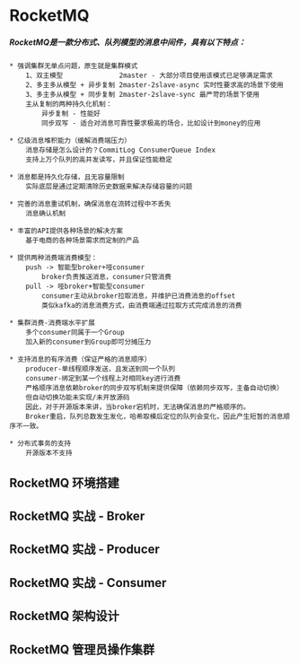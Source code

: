 # RocketMQ
##### RocketMQ是一款分布式、队列模型的消息中间件，具有以下特点：
	* 强调集群无单点问题，原生就是集群模式
		1、双主模型	 			2master - 大部分项目使用该模式已足够满足需求
		2、多主多从模型 + 异步复制	2master-2slave-async 实时性要求高的场景下使用
		3、多主多从模型 + 同步复制	2master-2slave-sync	最严苛的场景下使用
		主从复制的两种持久化机制：
			异步复制 - 性能好
			同步双写 - 适合对消息可靠性要求极高的场合，比如设计到money的应用

	* 亿级消息堆积能力（缓解消费端压力）
		消息存储是怎么设计的？CommitLog ConsumerQueue Index
		支持上万个队列的高并发读写，并且保证性能稳定

	* 消息都是持久化存储，且无容量限制
		实际底层是通过定期清除历史数据来解决存储容量的问题

	* 完善的消息重试机制，确保消息在流转过程中不丢失
		消息确认机制

	* 丰富的API提供各种场景的解决方案
		基于电商的各种场景需求而定制的产品

	* 提供两种消费端消费模型：
		push -> 智能型broker+哑consumer
			broker负责推送消息，consumer只管消费
		pull -> 哑broker+智能型consumer
			consumer主动从broker拉取消息，并维护已消费消息的offset
			类似kafka的消息消费方式，由消费端通过拉取方式完成消息的消费

	* 集群消费-消费端水平扩展
		多个consumer同属于一个Group
		加入新的consumer到Group即可分摊压力

	* 支持消息的有序消费（保证严格的消息顺序）
		producer-单线程顺序发送，且发送到同一个队列
		consumer-绑定到某一个线程上对相同key进行消费
		严格顺序消息依赖broker的同步双写机制来提供保障（依赖同步双写，主备自动切换）
		但自动切换功能未实现/未开放源码
		因此，对于开源版本来讲，当broker宕机时，无法确保消息的严格顺序的。
		Broker重启，队列总数发生发化，哈希取模后定位的队列会变化，因此产生短暂的消息顺序不一致。

	* 分布式事务的支持
		开源版本不支持
	

##

## RocketMQ 环境搭建


## RocketMQ 实战 - Broker


## RocketMQ 实战 - Producer


## RocketMQ 实战 - Consumer


## RocketMQ 架构设计


## RocketMQ 管理员操作集群